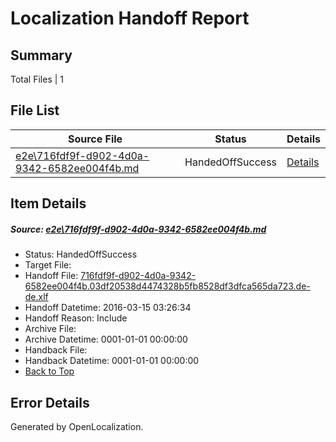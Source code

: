 # <a name='report-top'></a> Localization Handoff Report

## Summary
 Total Files | 1

## File List
 Source File | Status | Details 
 ----------- | ------ | ------- 
 [e2e\716fdf9f-d902-4d0a-9342-6582ee004f4b.md](https://github.com/OpenLocalizationTest/oltest/blob/bba04f7a927850b49067924afaa4bd5b156fbca0/e2e/716fdf9f-d902-4d0a-9342-6582ee004f4b.md) | HandedOffSuccess | [Details](#d15ddf069e6589f132cb08c4d50d17c8d2bdc9af4)

## Item Details
##### <a name='d15ddf069e6589f132cb08c4d50d17c8d2bdc9af4'></a> Source: [e2e\716fdf9f-d902-4d0a-9342-6582ee004f4b.md](https://github.com/OpenLocalizationTest/oltest/blob/bba04f7a927850b49067924afaa4bd5b156fbca0/e2e/716fdf9f-d902-4d0a-9342-6582ee004f4b.md)
* Status: HandedOffSuccess
* Target File: 
* Handoff File: [716fdf9f-d902-4d0a-9342-6582ee004f4b.03df20538d4474328b5fb8528df3dfca565da723.de-de.xlf](https://github.com/OpenLocalizationTestOrg/olhandoff/blob/dc1d34148e0847a925ff66cddab48cf0fe74c58b/ol-handoff/OpenLocalizationTestOrg/oltest.de-de/yuwzho/ht/716fdf9f-d902-4d0a-9342-6582ee004f4b.03df20538d4474328b5fb8528df3dfca565da723.de-de.xlf)
* Handoff Datetime: 2016-03-15 03:26:34
* Handoff Reason: Include
* Archive File: 
* Archive Datetime: 0001-01-01 00:00:00
* Handback File: 
* Handback Datetime: 0001-01-01 00:00:00
* [Back to Top](#report-top)


## Error Details

Generated by OpenLocalization.

